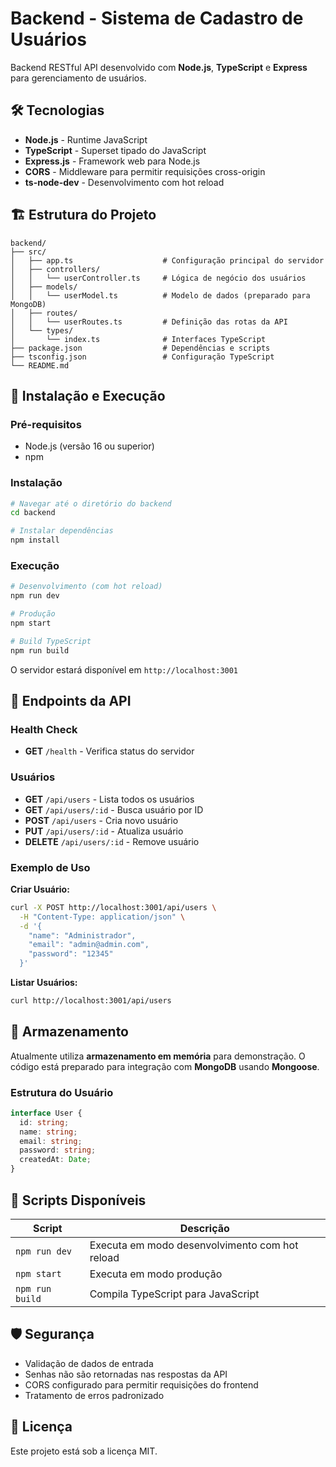 # Backend - Sistema de Cadastro de Usuários

Backend RESTful API desenvolvido com **Node.js**, **TypeScript** e **Express** para gerenciamento de usuários.

## 🛠️ Tecnologias

- **Node.js** - Runtime JavaScript
- **TypeScript** - Superset tipado do JavaScript
- **Express.js** - Framework web para Node.js
- **CORS** - Middleware para permitir requisições cross-origin
- **ts-node-dev** - Desenvolvimento com hot reload

## 🏗️ Estrutura do Projeto

```
backend/
├── src/
│   ├── app.ts                    # Configuração principal do servidor
│   ├── controllers/
│   │   └── userController.ts     # Lógica de negócio dos usuários
│   ├── models/
│   │   └── userModel.ts          # Modelo de dados (preparado para MongoDB)
│   ├── routes/
│   │   └── userRoutes.ts         # Definição das rotas da API
│   └── types/
│       └── index.ts              # Interfaces TypeScript
├── package.json                  # Dependências e scripts
├── tsconfig.json                 # Configuração TypeScript
└── README.md
```

## 🚀 Instalação e Execução

### Pré-requisitos
- Node.js (versão 16 ou superior)
- npm

### Instalação
```bash
# Navegar até o diretório do backend
cd backend

# Instalar dependências
npm install
```

### Execução
```bash
# Desenvolvimento (com hot reload)
npm run dev

# Produção
npm start

# Build TypeScript
npm run build
```

O servidor estará disponível em `http://localhost:3001`

## 📡 Endpoints da API

### Health Check
- **GET** `/health` - Verifica status do servidor

### Usuários
- **GET** `/api/users` - Lista todos os usuários
- **GET** `/api/users/:id` - Busca usuário por ID
- **POST** `/api/users` - Cria novo usuário
- **PUT** `/api/users/:id` - Atualiza usuário
- **DELETE** `/api/users/:id` - Remove usuário

### Exemplo de Uso

**Criar Usuário:**
```bash
curl -X POST http://localhost:3001/api/users \
  -H "Content-Type: application/json" \
  -d '{
    "name": "Administrador",
    "email": "admin@admin.com",
    "password": "12345"
  }'
```

**Listar Usuários:**
```bash
curl http://localhost:3001/api/users
```

## 💾 Armazenamento

Atualmente utiliza **armazenamento em memória** para demonstração. O código está preparado para integração com **MongoDB** usando **Mongoose**.

### Estrutura do Usuário
```typescript
interface User {
  id: string;
  name: string;
  email: string;
  password: string;
  createdAt: Date;
}
```

## 🔧 Scripts Disponíveis

| Script | Descrição |
|--------|-----------|
| `npm run dev` | Executa em modo desenvolvimento com hot reload |
| `npm start` | Executa em modo produção |
| `npm run build` | Compila TypeScript para JavaScript |

## 🛡️ Segurança

- Validação de dados de entrada
- Senhas não são retornadas nas respostas da API
- CORS configurado para permitir requisições do frontend
- Tratamento de erros padronizado

## 📝 Licença

Este projeto está sob a licença MIT.